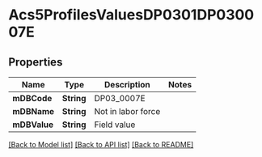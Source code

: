 # Acs5ProfilesValuesDP0301DP030007E

## Properties
Name | Type | Description | Notes
------------ | ------------- | ------------- | -------------
**mDBCode** | **String** | DP03_0007E | 
**mDBName** | **String** | Not in labor force | 
**mDBValue** | **String** | Field value | 

[[Back to Model list]](../README.md#documentation-for-models) [[Back to API list]](../README.md#documentation-for-api-endpoints) [[Back to README]](../README.md)


